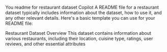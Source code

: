 You
readme for restaurant dataset
Copilot
A README file for a restaurant dataset typically includes information about the dataset, how to use it, and any other relevant details. Here's a basic template you can use for your README file:

Restaurant Dataset
Overview
This dataset contains information about various restaurants, including their location, cuisine type, ratings, user reviews, and other essential attributes
